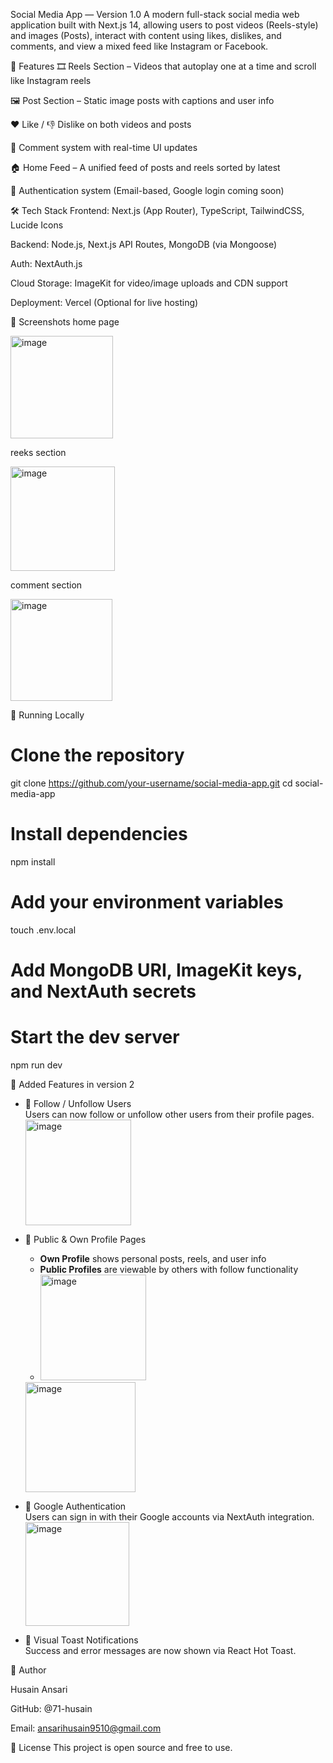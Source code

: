  Social Media App — Version 1.0
A modern full-stack social media web application built with Next.js 14, allowing users to post videos (Reels-style) and images (Posts), interact with content using likes, dislikes, and comments, and view a mixed feed like Instagram or Facebook.

🚀 Features
🎞️ Reels Section – Videos that autoplay one at a time and scroll like Instagram reels

🖼️ Post Section – Static image posts with captions and user info

❤️ Like / 👎 Dislike on both videos and posts

💬 Comment system with real-time UI updates

🏠 Home Feed – A unified feed of posts and reels sorted by latest

🔐 Authentication system (Email-based, Google login coming soon)

🛠️ Tech Stack
Frontend: Next.js (App Router), TypeScript, TailwindCSS, Lucide Icons

Backend: Node.js, Next.js API Routes, MongoDB (via Mongoose)

Auth: NextAuth.js

Cloud Storage: ImageKit for video/image uploads and CDN support

Deployment: Vercel (Optional for live hosting)

📸 Screenshots
home page


<img width="164" alt="image" src="https://github.com/user-attachments/assets/e99c65f6-5a63-46a7-ac25-7188095043d4" />

reeks section 

<img width="167" alt="image" src="https://github.com/user-attachments/assets/28b08c57-9b4b-4fed-91c1-09d1cbab54cf" />

comment section 

<img width="163" alt="image" src="https://github.com/user-attachments/assets/a3ae1ca2-0d7b-4a9c-8ff4-914178eb3836" />





🧪 Running Locally
# Clone the repository
git clone https://github.com/your-username/social-media-app.git
cd social-media-app

# Install dependencies
npm install

# Add your environment variables
touch .env.local
# Add MongoDB URI, ImageKit keys, and NextAuth secrets

# Start the dev server
npm run dev

🌱 Added Features in version 2

- 👤 Follow / Unfollow Users  
  Users can now follow or unfollow other users from their profile pages.
  <img width="169" alt="image" src="https://github.com/user-attachments/assets/6786e74d-4bb8-492e-80d4-4cd6290439bc" />


- 📄 Public & Own Profile Pages  
  - **Own Profile** shows personal posts, reels, and user info  
  - **Public Profiles** are viewable by others with follow functionality
  - <img width="169" alt="image" src="https://github.com/user-attachments/assets/82c97358-2a0e-430e-a5ac-5bdc403c2bae" />
  <img width="176" alt="image" src="https://github.com/user-attachments/assets/4292a432-873c-442c-8326-5f87b16d83f0" />



- 🔐 Google Authentication  
  Users can sign in with their Google accounts via NextAuth integration.
  <img width="166" alt="image" src="https://github.com/user-attachments/assets/596f0718-de1e-408c-b73e-30224cab65d9" />



- 🌈 Visual Toast Notifications  
  Success and error messages are now shown via React Hot Toast.

  
🙌 Author

Husain Ansari

GitHub: @71-husain

Email: ansarihusain9510@gmail.com

📄 License
This project is open source and free to use.

